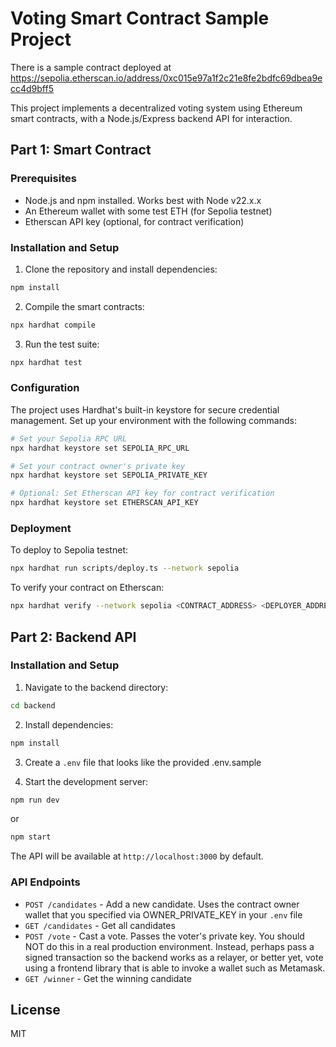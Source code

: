 # Voting Smart Contract Sample Project

There is a sample contract deployed at https://sepolia.etherscan.io/address/0xc015e97a1f2c21e8fe2bdfc69dbea9ecc4d9bff5

This project implements a decentralized voting system using Ethereum smart contracts, with a Node.js/Express backend API for interaction.

## Part 1: Smart Contract

### Prerequisites

- Node.js and npm installed. Works best with Node v22.x.x
- An Ethereum wallet with some test ETH (for Sepolia testnet)
- Etherscan API key (optional, for contract verification)

### Installation and Setup

1. Clone the repository and install dependencies:
```bash
npm install
```

2. Compile the smart contracts:
```bash
npx hardhat compile
```

3. Run the test suite:
```bash
npx hardhat test
```

### Configuration

The project uses Hardhat's built-in keystore for secure credential management. Set up your environment with the following commands:

```bash
# Set your Sepolia RPC URL
npx hardhat keystore set SEPOLIA_RPC_URL

# Set your contract owner's private key
npx hardhat keystore set SEPOLIA_PRIVATE_KEY

# Optional: Set Etherscan API key for contract verification
npx hardhat keystore set ETHERSCAN_API_KEY
```

### Deployment

To deploy to Sepolia testnet:
```bash
npx hardhat run scripts/deploy.ts --network sepolia
```

To verify your contract on Etherscan:
```bash
npx hardhat verify --network sepolia <CONTRACT_ADDRESS> <DEPLOYER_ADDRESS>
```

## Part 2: Backend API

### Installation and Setup

1. Navigate to the backend directory:
```bash
cd backend
```

2. Install dependencies:
```bash
npm install
```

3. Create a `.env` file that looks like the provided .env.sample

4. Start the development server:
```bash
npm run dev
```
or
```bash
npm start
```

The API will be available at `http://localhost:3000` by default.

### API Endpoints

- `POST /candidates` - Add a new candidate. Uses the contract owner wallet that you specified via OWNER_PRIVATE_KEY in your `.env` file
- `GET /candidates` - Get all candidates
- `POST /vote` - Cast a vote. Passes the voter's private key. You should NOT do this in a real production environment. Instead, perhaps pass a signed transaction so the backend works as a relayer, or better yet, vote using a frontend library that is able to invoke a wallet such as Metamask.
- `GET /winner` - Get the winning candidate

## License

MIT

